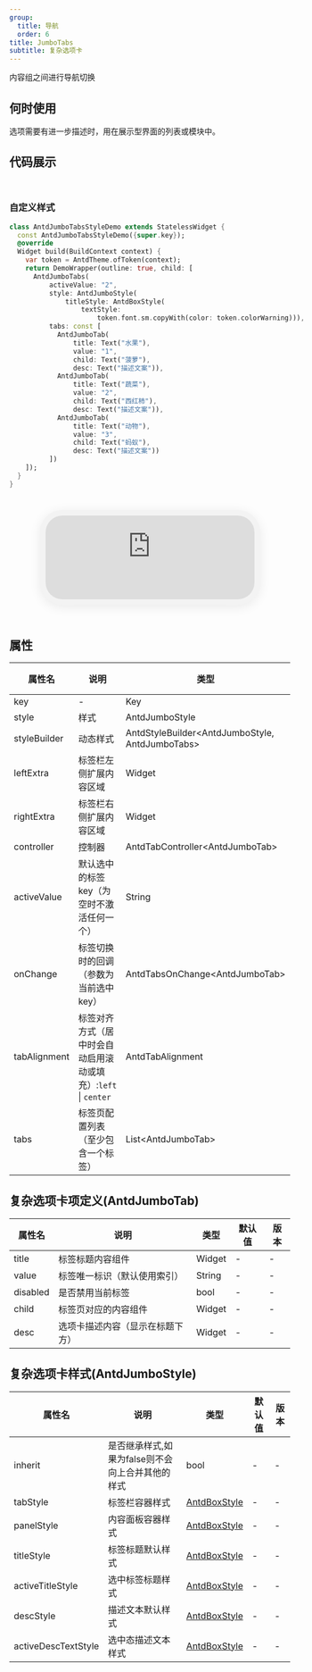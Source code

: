 ```yaml
---
group:
  title: 导航
  order: 6
title: JumboTabs
subtitle: 复杂选项卡
---
```

内容组之间进行导航切换
## 何时使用
选项需要有进一步描述时，用在展示型界面的列表或模块中。

## 代码展示

<div class='preview-container'>
<div>

### 自定义样式


```dart
class AntdJumboTabsStyleDemo extends StatelessWidget {
  const AntdJumboTabsStyleDemo({super.key});
  @override
  Widget build(BuildContext context) {
    var token = AntdTheme.ofToken(context);
    return DemoWrapper(outline: true, child: [
      AntdJumboTabs(
          activeValue: "2",
          style: AntdJumboStyle(
              titleStyle: AntdBoxStyle(
                  textStyle:
                      token.font.sm.copyWith(color: token.colorWarning))),
          tabs: const [
            AntdJumboTab(
                title: Text("水果"),
                value: "1",
                child: Text("菠萝"),
                desc: Text("描述文案")),
            AntdJumboTab(
                title: Text("蔬菜"),
                value: "2",
                child: Text("西红柿"),
                desc: Text("描述文案")),
            AntdJumboTab(
                title: Text("动物"),
                value: "3",
                child: Text("蚂蚁"),
                desc: Text("描述文案"))
          ])
    ]);
  }
}

```

</div>
<div class='phone-preview'>
<iframe src='https://antd-flutter-git-example-howie206s-projects.vercel.app/AntdJumboTabs'></iframe>
</div>
</div>

  <style>
.preview-container {
  display: flex;
  gap: 24px;
  margin: 32px 0;
  align-items: start;
}

.phone-preview {
  flex: 1;
  min-width: 375px;
  max-width: 375px;
  border: 10px solid #f3f3f3;
  border-radius: 40px;
  background: #fff;
  box-shadow: 0 4px 20px rgba(0, 0, 0, 0.08);
  overflow: hidden;
  height: 652px;
  width: 393px;
  position: sticky;
  top: 80px;
}

.phone-preview iframe {
  width: 100%;
  height: 100%;
  border: none;
}

.code-block {
  max-height: 100%;
  margin: 16px 0;
  overflow-y: scroll;
}

.dumi-default-source-code {
  margin: 0 !important;
}

.markdown .dumi-default-source-code >pre.prism-code {
  padding: 12px !important;
  font-size: 12px !important;
}

@media (max-width: 960px) {
  .preview-container {
    flex-direction: column;
  }
  
  .phone-preview {
    width: 100%;
    max-width: 375px;
    margin: 0 auto 24px;
    position: static;
  }
}

/* Dart 代码高亮主题 - 基于 VS Code 暗色主题优化 */
.prism-code {
  display: block;
  overflow-x: auto;
  padding: 1em;
  border-radius: 6px;
  font-family: 'Fira Code', 'Consolas', 'Monaco', monospace;
  font-size: 14px;
  line-height: 1.5;
  color: #d4d4d4;
  background: #1e1e1e;
}

/* 基础元素 */
.prism-code .hljs-keyword { color: #569cd6; font-weight: bold; }          /* 关键字 */
.prism-code .hljs-built_in { color: #4ec9b0; }                           /* 内置类型 */
.prism-code .hljs-type { color: #4ec9b0; }                               /* 类型声明 */
.prism-code .hljs-literal { color: #569cd6; }                            /* 字面量 */
.prism-code .hljs-number { color: #b5cea8; }                             /* 数字 */
.prism-code .hljs-string { color: #ce9178; }                             /* 字符串 */
.prism-code .hljs-comment { color: #6a9955; font-style: italic; }        /* 注释 */
.prism-code .hljs-meta { color: #9b9b9b; }                               /* 元信息 */

/* Dart 特有元素 */
.prism-code .hljs-constant { color: #4fc1ff; }                           /* const/final */
.prism-code .hljs-function { color: #dcdcaa; }                           /* 函数名 */
.prism-code .hljs-title.class_ { color: #4ec9b0; text-decoration: underline; } /* 类名 */
.prism-code .hljs-params { color: #9cdcfe; }                             /* 参数 */
.prism-code .hljs-variable { color: #9cdcfe; }                           /* 变量 */
.prism-code .hljs-annotation { color: #d4d4d4; background: #3a3a3a; }    /* 注解 */
.prism-code .hljs-punctuation { color: #d4d4d4; }                        /* 标点符号 */

/* 特殊增强 */
.prism-code .hljs-constructor { color: #c586c0; }                        /* 构造函数 */
.prism-code .hljs-named-parameter { color: #9cdcfe; font-style: italic; }/* 命名参数 */
.prism-code .hljs-generic { color: #4ec9b0; opacity: 0.8; }              /* 泛型符号 */
.prism-code .hljs-typedef { color: #4ec9b0; text-decoration: underline; }/* typedef */

/* 行号样式 (可选) */
.prism-code .hljs-ln-numbers {
  color: #858585;
  text-align: right;
  padding-right: 12px;
}
</style>

## 属性
| 属性名 | 说明 | 类型 | 默认值 | 版本 |
| --- | --- | --- | --- | --- |
| key | - | Key | - | - |
| style | 样式 | AntdJumboStyle | - | - |
| styleBuilder | 动态样式 | AntdStyleBuilder&lt;AntdJumboStyle, AntdJumboTabs&gt; | - | - |
| leftExtra | 标签栏左侧扩展内容区域 | Widget | - | - |
| rightExtra | 标签栏右侧扩展内容区域 | Widget | - | - |
| controller | 控制器 | AntdTabController&lt;AntdJumboTab&gt; | - | - |
| activeValue | 默认选中的标签key（为空时不激活任何一个） | String | - | - |
| onChange | 标签切换时的回调（参数为当前选中key） | AntdTabsOnChange&lt;AntdJumboTab&gt; | - | - |
| tabAlignment | 标签对齐方式（居中时会自动启用滚动或填充）:`left` \| `center` | AntdTabAlignment | center | - |
| tabs | 标签页配置列表（至少包含一个标签） | List&lt;AntdJumboTab&gt; | - | - |


## 复杂选项卡项定义(AntdJumboTab) <a id='AntdJumboTab'></a>
| 属性名 | 说明 | 类型 | 默认值 | 版本 |
| --- | --- | --- | --- | --- |
| title | 标签标题内容组件 | Widget | - | - |
| value | 标签唯一标识（默认使用索引） | String | - | - |
| disabled | 是否禁用当前标签 | bool | - | - |
| child | 标签页对应的内容组件 | Widget | - | - |
| desc | 选项卡描述内容（显示在标题下方） | Widget | - | - |

## 复杂选项卡样式(AntdJumboStyle) <a id='AntdJumboStyle'></a>
| 属性名 | 说明 | 类型 | 默认值 | 版本 |
| --- | --- | --- | --- | --- |
| inherit | 是否继承样式,如果为false则不会向上合并其他的样式 | bool | - | - |
| tabStyle | 标签栏容器样式 | [AntdBoxStyle](../components/antd-box/#AntdBoxStyle) | - | - |
| panelStyle | 内容面板容器样式 | [AntdBoxStyle](../components/antd-box/#AntdBoxStyle) | - | - |
| titleStyle | 标签标题默认样式 | [AntdBoxStyle](../components/antd-box/#AntdBoxStyle) | - | - |
| activeTitleStyle | 选中标签标题样式 | [AntdBoxStyle](../components/antd-box/#AntdBoxStyle) | - | - |
| descStyle | 描述文本默认样式 | [AntdBoxStyle](../components/antd-box/#AntdBoxStyle) | - | - |
| activeDescTextStyle | 选中态描述文本样式 | [AntdBoxStyle](../components/antd-box/#AntdBoxStyle) | - | - |


